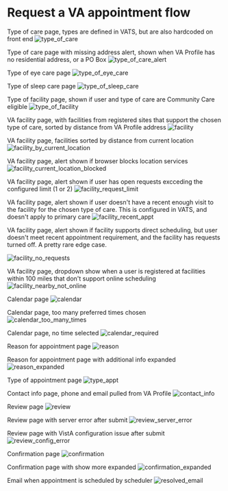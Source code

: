 # Request a VA appointment flow

Type of care page, types are defined in VATS, but are also hardcoded on front end
![type_of_care](request-flow/type_of_care.png)

Type of care page with missing address alert, shown when VA Profile has no residential address, or a PO Box
![type_of_care_alert](request-flow/type_of_care_alert.png)

Type of eye care page
![type_of_eye_care](request-flow/type_of_eye_care.png)

Type of sleep care page
![type_of_sleep_care](request-flow/type_of_sleep_care.png)

Type of facility page, shown if user and type of care are Community Care eligible
![type_of_facility](request-flow/type_of_facility.png)

VA facility page, with facilities from registered sites that support the chosen type of care, sorted by distance from VA Profile address
![facility](request-flow/facility.png)

VA facility page, facilities sorted by distance from current location
![facility_by_current_location](request-flow/facility_by_current_location.png)

VA facility page, alert shown if browser blocks location services
![facility_current_location_blocked](request-flow/facility_current_location_blocked.png)

VA facility page, alert shown if user has open requests excceding the configured limit (1 or 2)
![facility_request_limit](request-flow/facility_request_limit.png)

VA facility page, alert shown if user doesn't have a recent enough visit to the facility for the chosen type of care. This is configured in VATS, and doesn't apply to primary care
![facility_recent_appt](request-flow/facility_recent_appt.png)

VA facility page, alert shown if facility supports direct scheduling, but user doesn't meet recent appointment requirement, and the facility has requests turned off. A pretty rare edge case.

![facility_no_requests](request-flow/facility_no_requests.png)

VA facility page, dropdown show when a user is registered at facilities within 100 miles that don't support online scheduling
![facility_nearby_not_online](request-flow/facility_nearby_not_online.png)

Calendar page
![calendar](request-flow/calendar.png)

Calendar page, too many preferred times chosen
![calendar_too_many_times](request-flow/calendar_too_many_times.png)

Calendar page, no time selected
![calendar_required](request-flow/calendar_required.png)

Reason for appointment page
![reason](request-flow/reason.png)

Reason for appointment page with additional info expanded
![reason_expanded](request-flow/reason_expanded.png)

Type of appointment page
![type_appt](request-flow/type_appt.png)

Contact info page, phone and email pulled from VA Profile
![contact_info](request-flow/contact_info.png)

Review page
![review](request-flow/review.png)

Review page with server error after submit
![review_server_error](request-flow/review_server_error.png)

Review page with VistA configuration issue after submit
![review_config_error](request-flow/review_config_error.png)

Confirmation page
![confirmation](request-flow/confirmation.png)

Confirmation page with show more expanded
![confirmation_expanded](request-flow/confirmation_expanded.png)

Email when appointment is scheduled by scheduler
![resolved_email](request-flow/resolved_email.png)
